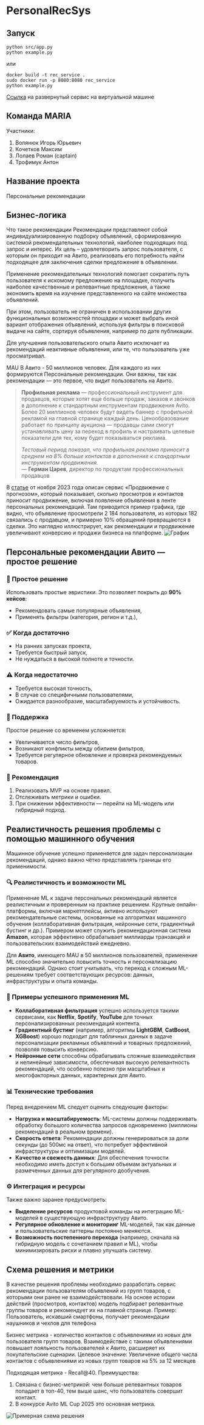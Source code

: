 # PersonalRecSys

## Запуск
```commandline
python src/app.py
python example.py
```

или

```commandline
docker build -t rec_service .
sudo docker run -p 8080:8080 rec_service
python example.py
```

[Ссылка](http://62.84.116.179:8501/) на развернутый сервис на виртуальной машине

## Команда MARIA

Участники:

1. Волянюк Игорь Юрьевич
2. Кочетков Максим
3. Лолаев Роман (captain)
4. Трофимук Антон

## Название проекта

Персональные рекомендации

## Бизнес-логика

Что такое рекомендации
Рекомендации представляют собой индивидуализированную подборку объявлений, сформированную системой рекомендательных технологий, наиболее подходящих под запрос и интерес. Их цель – удовлетворить запрос пользователя, с которым он приходит на Авито, реализовать его потребность найти подходящее для заключения сделки предложение в объявлении.

Применение рекомендательных технологий помогает сократить путь пользователя к искомому предложению на площадке, получить наиболее качественные и релевантные предложения, а также экономить время на изучение представленного на сайте множества объявлений.

При этом, пользователь не ограничен в использовании других функциональных возможностей площадки и может выбрать иной вариант отображения объявлений, используя фильтры в поисковой выдаче на сайте, сортируя объявления, например по дате публикации.

Для улучшения пользовательского опыта Авито исключает из рекомендаций неактивные объявления, или те, что пользователь уже просматривал.

MAU В Авито - 50 миллионов человек. Для каждого из них формируются Персональные рекомендации. Они важны, так как рекомендации — это первое, что видит пользователь на Авито.

> **Профильная реклама** — профессиональный инструмент для продавцов, которые хотят еще больше продаж, заказов и звонков в дополнение к стандартным инструментам продвижения Avito. Более 20 миллионов человек будут видеть баннер с профильной рекламой на главной странице каждый день. Ценообразование работает по принципу аукциона — продавцы сами смогут устанавливать цену за переход в профиль и настраивать целевые показатели для тех, кому будет показываться реклама.  
>  
> _Тестовый период показал, что профильная реклама приносит в среднем на 8% больше контактов в дополнение к стандартным инструментам продвижения._  
> — **Герман Царев**, директор по продуктам профессиональных продавцов

В [статье](https://www.avito.ru/blog/prodvizhenie-s-prognozom-uznayte-kak-poluchat-predskazuemoe-kolichestvo-prosmotrov-na-avito) от ноября 2023 года описан сервис «Продвижение с прогнозом», который показывает, сколько просмотров и контактов приносит продвижение, включая появление объявления в ленте персональных рекомендаций. Там приводится пример графика, где видно, что объявление просмотрели 2 184 пользователя, из которых 182 связались с продавцом, и примерно 10% обращений превращаются в сделки. Это наглядно иллюстрирует, как рекомендации и продвижение увеличивают конверсию и продажи бизнеса на платформе.
![График](source_images/image.png)

## Персональные рекомендации Авито — простое решение

### 🧩 Простое решение
Использовать простые эвристики. Это позволяет покрыть до **90% кейсов**:
- Рекомендовать самые популярные объявления,
- Применять фильтры (категория, регион и т.д.),

### ✅ Когда достаточно
- На ранних запусках проекта,
- Требуется быстрый запуск,
- Не нуждаться в высокой полноте и точности.

### ⚠️ Когда недостаточно
- Требуется высокая точность,
- В случае со специфичными пользователями,
- Ожидается разнообразие, масштабируемость и устойчивость.

### 🔧 Поддержка
Простое решение со временем усложняется:
- Увеличивается число фильтров,
- Возникают конфликты между обилием фильтров,
- Требуется регулярное обновление и проверка рекомендуемых товаров.

### 🧠 Рекомендация
1. Реализовать MVP на основе правил.
2. Отслеживать метрики и ошибки.
3. При снижении эффективности — перейти на ML-модель или гибридный подход.

## Реалистичность решения проблемы с помощью машинного обучения

Машинное обучение успешно применяется для задач персонализации рекомендаций, однако важно чётко представлять границы его применимости.

### 🔍 Реалистичность и возможности ML

Применение ML к задаче персональных рекомендаций является реалистичным и проверенным на практике решением. Крупные онлайн-платформы, включая маркетплейсы, активно используют рекомендательные системы, основанные на алгоритмах машинного обучения (коллаборативная фильтрация, нейронные сети, градиентный бустинг и др.). Примером может служить рекомендационная система **Amazon**, которая эффективно обрабатывает миллиарды транзакций и пользовательских взаимодействий ежедневно.

Для **Авито**, имеющего MAU в 50 миллионов пользователей, применение ML способно значительно повысить точность и персонализацию рекомендаций. Однако стоит учитывать, что переход к сложным ML-решениям требует соответствующих ресурсов: данных, инфраструктуры и опыта команды.

### 📌 Примеры успешного применения ML

- **Коллаборативная фильтрация** успешно используется такими сервисами, как **Netflix**, **Spotify**, **YouTube** для точных персонализированных рекомендаций контента.
- **Градиентный бустинг** (например, алгоритмы **LightGBM**, **CatBoost**, **XGBoost**) хорошо подходит для табличных данных в задаче персонализации рекламных объявлений и товарных предложений, позволяя повысить конверсию.
- **Нейронные сети** способны обрабатывать сложные взаимодействия и нелинейные зависимости, обеспечивая высокую релевантность рекомендаций, что особенно полезно при масштабных и многофакторных данных, характерных для Авито.

### 📊 Технические требования

Перед внедрением ML следует оценить следующие факторы:

- **Нагрузка и масштабируемость**: ML-системы должны поддерживать обработку большого количества запросов одновременно (миллионы рекомендаций в реальном времени).
- **Скорость ответа**: Рекомендации должны генерироваться за доли секунды (до 500мс на ответ), что потребует эффективной инфраструктуры и оптимизации моделей.
- **Качество и свежесть данных**: Для обеспечения точности необходимо иметь доступ к большим объемам актуальных и размеченных данных для регулярного дообучения.

### ⚙️ Интеграция и ресурсы

Также важно заранее предусмотреть:

- **Выделение ресурсов** продуктовой команды на интеграцию ML-моделей в существующую инфраструктуру Авито.
- **Регулярное обновление и мониторинг** ML-моделей, так как данные и пользовательские паттерны постоянно меняются.
- **Возможность постепенного перехода** (например, сначала на гибридную модель с сочетанием правил и ML), чтобы минимизировать риски и плавно улучшать систему.

## Схема решения и метрики
В качестве решения проблемы необходимо разработать сервис рекомендации пользователям объявлений из групп товаров, с которыми они ранее не взаимодействовали.
На основе истории действий (просмотров, контактов) модель подбирает релевантные группы товаров и рекомендует их на главной странице.
Пример: Пользователь, искавший смартфоны, получает рекомендации наушников и чехлов для телефона

Бизнес метрика - количество контактов с объявлениями из новых для пользователя групп товаров.
Взаимодействие с такими объявлениями повышает лояльность пользователей к Авито, расширяет их покупательские сценарии.
Целевое значение: Увеличение общего числа контактов с объявлениями из новых групп товаров на 5% за 12 месяцев

Подходящая метрика - Recall@40. Преимущества:
1. Связана с бизнес-метрикой: чем больше релевантных товаров попадает в топ-40, тем выше шанс, что пользователь совершит контакт.
2. В конкурсе Avito ML Cup 2025 это основная метрика.

![Примерная схема решения](source_images/schema.png)